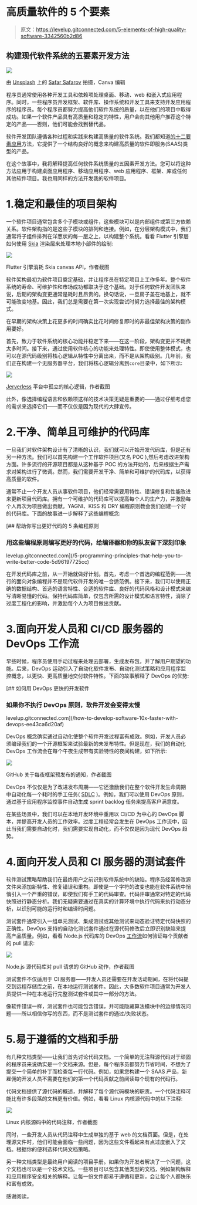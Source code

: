 # 高质量软件的 5 个要素

> 原文：<https://levelup.gitconnected.com/5-elements-of-high-quality-software-3342560b2d86>

## 构建现代软件系统的五要素开发方法

![](img/78bd47e4e196bfeef3274e86dcb6a1d5.png)

由 [Unsplash](https://unsplash.com/collections/8294725/the-second?utm_source=unsplash&utm_medium=referral&utm_content=creditCopyText) 上的 [Safar Safarov](https://unsplash.com/@codestorm?utm_source=unsplash&utm_medium=referral&utm_content=creditCopyText) 拍摄，Canva 编辑

程序员通常使用各种开发工具和依赖项处理桌面、移动、web 和嵌入式应用程序。同时，一些程序员开发框架、软件库、操作系统和开发工具来支持开发应用程序的程序员。每个程序员都努力提高他们软件系统的质量，以在他们的项目中取得成功。如果一个软件产品具有高质量和稳定的特性，用户会向其他用户推荐这个特定的产品——否则，他们可能会找到替代品。

软件开发团队遵循各种过程和实践来构建高质量的软件系统。我们都知道[的十二要素应用](https://en.wikipedia.org/wiki/Twelve-Factor_App_methodology)方法，它提供了一个结构良好的概念来构建高质量的软件即服务(SAAS)类型的产品。

在这个故事中，我将解释提高任何软件系统质量的五因素开发方法。您可以将这种方法应用于构建桌面应用程序、移动应用程序、web 应用程序、框架、库或任何其他软件项目。我也用同样的方法开发我的软件项目。

# 1.稳定和最佳的项目架构

一个软件项目通常包含多个子模块或组件，这些模块可以是内部组件或第三方依赖关系。软件架构指的是这些子模块的排列和连接。例如，在分层架构模式中，我们通常将子组件排列在洋葱状的每一层之上，以构建整个系统。看看 Flutter 引擎层如何使用 [Skia](https://github.com/google/skia) 渲染层来处理本地小部件的绘制:

![](img/7a475f06dc3f674d33cc6203cfd4b42d.png)

Flutter 引擎消耗 Skia canvas API，作者截图

软件架构最初为软件项目奠定基础，并让程序员在特定项目上工作多年。整个软件系统的寿命、可维护性和市场成功都取决于这个基础。对于任何软件开发团队来说，后期的架构变更通常是耗时且昂贵的。换句话说，一旦房子盖在地基上，就不可能改变地基。因此，我们总是需要在第一次实现尝试时努力选择最佳的架构模式。

在早期的架构决策上花更多的时间确实比花时间修复即时的非最佳架构决策的副作用要好。

首先，致力于软件系统的核心功能并稳定下来——在这一阶段，架构变更并不耗费太多时间。接下来，通过使用软件核心的功能来处理特性。即使使用整体模式，也可以在源代码级别将核心逻辑从特性中分离出来，而不是从架构级别。几年前，我们正在构建一个无服务器平台，我们将核心逻辑分离到`core`目录中，如下所示:

![](img/fb72952af2bdf4c354e1120ea8ebc7d8.png)

[Jerverless](https://github.com/jerverless/jerverless/tree/master/src/main/java/org/jerverless/core) 平台中孤立的核心逻辑，作者截图

此外，像选择编程语言和依赖项这样的技术决策无疑是重要的——通过仔细考虑您的需求来选择它们——而不仅仅是因为现代的大肆宣传。

# 2.干净、简单且可维护的代码库

一旦我们对软件架构设计有了清晰的认识，我们就可以开始开发代码库，但是还有另一种方法。我们可以首先构建一个工作软件项目(又名 POC ),然后考虑改进架构方面。许多流行的开源项目都是从这种基于 POC 的方法开始的，后来根据生产需求对架构进行了微调。然而，我们需要开发干净、简单和可维护的代码库，以获得高质量的软件。

通常不止一个开发人员从事软件项目，他们经常需要用特性、错误修复和性能改进来更新项目代码库。拥有一个可维护的代码库可以提高每个人的生产力，并激励每个人再次为项目做出贡献。YAGNI、KISS 和 DRY 编程原则教会我们创建一个好的代码库。下面的故事进一步解释了这些编程概念:

[](/5-programming-principles-that-help-you-to-write-better-code-5d96197725cc) [## 帮助你写出更好代码的 5 条编程原则

### 用这些编程原则编写更好的代码，给编译器和你的队友留下深刻印象

levelup.gitconnected.com](/5-programming-principles-that-help-you-to-write-better-code-5d96197725cc) 

在开发代码库之前，从一开始就做好计划。首先，考虑一个首选的编程范例——流行的面向对象编程并不是现代软件开发的唯一合适范例。接下来，我们可以使用正确的数据结构、首选的语言特性、合适的软件库、良好的代码风格和设计模式来编写清晰易懂的代码。保持代码库简单，仅包含所需的设计模式和语言特性，消除了过度工程化的影响，并激励每个人为项目做出贡献。

# 3.面向开发人员和 CI/CD 服务器的 DevOps 工作流

早些时候，程序员使用手动过程来处理云部署，生成发布包，并了解用户期望的功能。后来，DevOps 运动引入了自动化软件发布、自动化测试策略和应用程序监控概念，以更快、更高质量地交付软件特性。下面的故事解释了 DevOps 的优势:

[](/how-to-develop-software-10x-faster-with-devops-ee43ca6d20af) [## 如何用 DevOps 更快的开发软件

### 如果你不执行 DevOps 原则，软件开发会变得太慢

levelup.gitconnected.com](/how-to-develop-software-10x-faster-with-devops-ee43ca6d20af) 

DevOps 概念确实通过自动化使整个软件开发过程富有成效。例如，开发人员必须编译我们的一个开源框架来试验最新的未发布特性。但是现在，我们的自动化 DevOps 工作流会在每个午夜生成带有实验特性的夜间构建，如下所示:

![](img/a68d0858ea519f974d740d8ada3feb6f.png)

GitHub 关于每夜框架预发布的通知，作者截图

DevOps 不仅仅是为了改进发布周期——它还激励我们在整个软件开发生命周期中自动化每一个耗时的手工任务( [SDLC](https://en.wikipedia.org/wiki/Systems_development_life_cycle) )。例如，我们可以使用 DevOps 原则，通过基于应用程序监控事件自动生成 sprint backlog 任务来提高客户满意度。

在某些场景中，我们可以在本地开发环境中重用以 CI/CD 为中心的 DevOps 脚本，并提高开发人员的工作效率。过度工程经常会发生在 DevOps 工作流中，因此当我们需要自动化时，我们需要实现自动化，而不仅仅是因为现代 DevOps 趋势。

# 4.面向开发人员和 CI 服务器的测试套件

软件测试策略帮助我们在最终用户之前识别软件系统中的缺陷。程序员经常修改源文件来添加新特性、修复错误和重构。即使是一个字符的改变也能在软件系统中悄悄引入一个严重的错误，即使我们有手工的代码审查。代码评审通常对特定的代码快照进行静态分析。我们无疑需要通过在真实的计算环境中执行代码来执行动态分析，以识别可能的运行时和编译时问题。

测试套件通常引入一组单元测试、集成测试或其他测试来动态验证特定代码快照的正确性。DevOps 支持的自动化测试套件通过在源代码修改后立即识别缺陷来提高产品质量。例如，看看 Node.js 代码库的 DevOps [工作流](https://github.com/nodejs/node/actions?query=event%3Apull_request+)如何验证每个贡献者的 pull 请求:

![](img/e3105509500083675bc563260fb7d836.png)

Node.js 源代码库对 pull 请求的 GitHub 动作，作者截图

测试套件不仅适用于 CI 服务器——开发人员还需要在开发活动期间，在将代码提交到远程存储库之前，在本地运行测试套件。因此，大多数软件项目通常为开发人员提供一种在本地运行完整测试套件或其中一部分的方法。

像软件错误一样，测试套件也可能包含错误，并可能隐藏算法模块中的边缘情况问题——所以相信你写的东西，而不是测试套件的通过/失败状态。

# 5.易于遵循的文档和手册

有几种文档类型——让我们首先讨论代码文档。一个简单的无注释源代码对于顽固的程序员来说确实是一个文档来源。但是，每个程序员都努力节省时间，不想为了提交一个简单的补丁而检查每一行代码。例如，如果您构建一个 SAAS 产品，新雇佣的开发人员不需要在他们的第一个代码贡献之前阅读每个现有的代码行。

代码文档提供了源代码的概述，并解释了每个源代码模块的职责。一个代码注释可能比有许多段落的文档更有价值。例如，看看 Linux 内核源代码中的以下注释:

![](img/49a8ac80c9974c6651849205557755b8.png)

Linux 内核源码中的代码注释，作者截图

同时，一些开发人员从代码注释中生成单独的基于 web 的文档页面。但是，在处理源文件时，他们可能会面临一些问题，因为这些文件看起来有点过度嵌入了文档。根据你的便利选择代码文档策略。

另一种文档类型是最终用户阅读的项目手册。如果你为开发者解决了一个问题，这个文档也可以是一个技术文档。一些项目可以包含其他类型的文档，例如架构解释和应用程序安全相关的解释。让每一份文件都易于遵循和更新，会让每个人都快乐和富有成效。

感谢阅读。